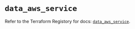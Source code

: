 # `data_aws_service`

Refer to the Terraform Registory for docs: [`data_aws_service`](https://registry.terraform.io/providers/hashicorp/aws/5.12.0/docs/data-sources/service).
